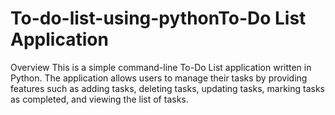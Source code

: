 # To-do-list-using-pythonTo-Do List Application
Overview
This is a simple command-line To-Do List application written in Python. 
The application allows users to manage their tasks by providing features such as adding tasks, deleting tasks, updating tasks, marking tasks as completed, and viewing the list of tasks.
